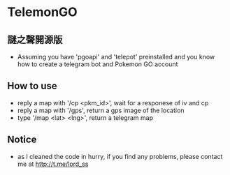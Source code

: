 # TelemonGO

## 謎之聲開源版
- Assuming you have 'pgoapi' and 'telepot' preinstalled and you know how to create a telegram bot and Pokemon GO account

## How to use
- reply a map with '/cp \<pkm_id\>', wait for a responese of iv and cp
- reply a map with '/gps', return a gps image of the location
- type '/map \<lat\> \<lng\>', return a telegram map

## Notice
- as I cleaned the code in hurry, if you find any problems, please contact me at http://t.me/lord_ss 
